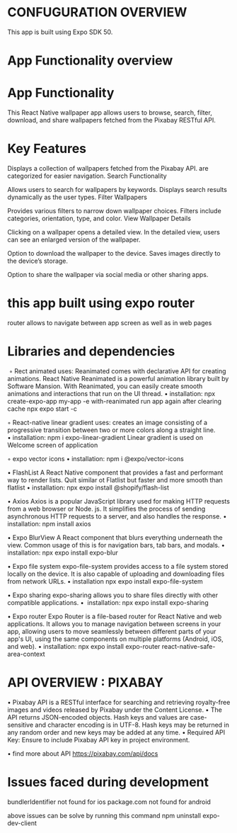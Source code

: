   # CONFUGURATION OVERVIEW #
This app is built using Expo SDK 50.

# App Functionality overview #

  # App Functionality
  This React Native wallpaper app allows users to browse, search, filter, download, and share wallpapers fetched from the Pixabay RESTful API.

  # Key Features
  Displays a collection of wallpapers fetched from the Pixabay API.
  are categorized for easier navigation.
  Search Functionality

  Allows users to search for wallpapers by keywords.
  Displays search results dynamically as the user types.
  Filter Wallpapers

  Provides various filters to narrow down wallpaper choices.
  Filters include categories, orientation, type, and color.
    View Wallpaper Details

  Clicking on a wallpaper opens a detailed view.
  In the detailed view, users can see an enlarged version of the wallpaper.

  Option to download the wallpaper to the device.
  Saves images directly to the device’s storage.

  Option to share the wallpaper via social media or other sharing apps.


# this app built using expo router
router allows to navigate between app screen as well as in web pages

# Libraries and dependencies #

 ◦ Rect animated
uses: Reanimated comes with declarative API for creating animations. React Native Reanimated is a powerful animation library built by Software Mansion.
With Reanimated, you can easily create smooth animations and interactions that run on the UI thread.
• installation: npx create-expo-app my-app -e with-reanimated
run app again after clearing 
cache npx expo start -c

◦ React-native linear gradient
uses: creates an image consisting of a progressive transition between two or more colors along a straight line.
• installation: npm i expo-linear-gradient
Linear gradient is used on Welcome screen of application

◦ expo vector icons
• installation: npm i @expo/vector-icons

• FlashList
A React Native component that provides a fast and performant way to render lists.
Quit similar ot Flatlist but faster and more smooth than flatlist 
• installation: npx expo install @shopify/flash-list

• Axios
Axios is a popular JavaScript library used for making HTTP requests from a web browser or Node. js. It simplifies the process of sending asynchronous HTTP requests to a server, and also handles the response.
• installation: npm install axios

• Expo BlurView
A React component that blurs everything underneath the view. Common usage of this is for navigation bars, tab bars, and modals.
• installation: npx expo install expo-blur

• Expo file system
expo-file-system provides access to a file system stored locally on the device. It is also capable of uploading and downloading files from network URLs.
• installation npx expo install expo-file-system

• Expo sharing
expo-sharing allows you to share files directly with other compatible applications.
•  installation: npx expo install expo-sharing

 • Expo router
 Expo Router is a file-based router for React Native and web applications. It allows you to manage navigation between screens in your app, allowing users to move seamlessly between different parts of your app's UI, using the same components on multiple platforms (Android, iOS, and web).
• installation: npx expo install expo-router react-native-safe-area-context 


# API OVERVIEW : PIXABAY
• Pixabay API is a RESTful interface for searching and retrieving royalty-free images and videos released by Pixabay under the Content License.
• The API returns JSON-encoded objects. Hash keys and values are case-sensitive and character encoding is in UTF-8. Hash keys may be returned in any random order and new keys may be added at any time.
• Required API Key: Ensure to include Pixabay API key in project environment.
 
• find more about API https://pixabay.com/api/docs


# Issues faced during development # 
bundlerIdentifier not found for ios
package.com not found for android

above issues can be solve by running this command
npm uninstall expo-dev-client